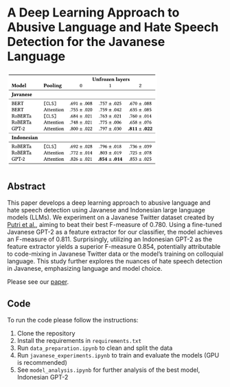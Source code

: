 # A Deep Learning Approach to Abusive Language and Hate Speech Detection for the Javanese Language

<img src="https://github.com/KevinyWu/KevinyWu/blob/main/images/javanese_hate_speech.png" alt="drawing" width="350"/>

## Abstract

This paper develops a deep learning approach to abusive language and hate speech detection using Javanese and Indonesian large language models (LLMs). We experiment on a Javanese Twitter dataset created by [Putri et al.](http://www.wcse.org/WCSE_2021_Spring/011.pdf), aiming to beat their best F-measure of 0.780. Using a fine-tuned Javanese GPT-2 as a feature extractor for our classifier, the model achieves an F-measure of 0.811. Surprisingly, utilizing an Indonesian GPT-2 as the feature extractor yields a superior F-measure 0.854, potentially attributable to code-mixing in Javanese Twitter data or the model’s training on colloquial language. This study further explores the nuances
of hate speech detection in Javanese, emphasizing language and model choice.

Please see our [paper](https://github.com/KevinyWu/javanese-hate-speech/blob/main/paper.pdf).

## Code

To run the code please follow the instructions:

1. Clone the repository
2. Install the requirements in `requirements.txt`
3. Run `data_preparation.ipynb` to clean and split the data
4. Run `javanese_experiments.ipynb` to train and evaluate the models (GPU is recommended)
5. See `model_analysis.ipynb` for further analysis of the best model, Indonesian GPT-2
